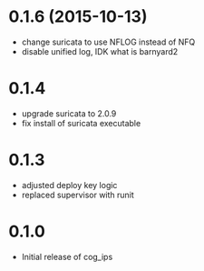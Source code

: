 # 0.1.6 (2015-10-13)
- change suricata to use NFLOG instead of NFQ
- disable unified log, IDK what is barnyard2

# 0.1.4
- upgrade suricata to 2.0.9
- fix install of suricata executable

# 0.1.3
- adjusted deploy key logic
- replaced supervisor with runit

# 0.1.0
- Initial release of cog_ips
